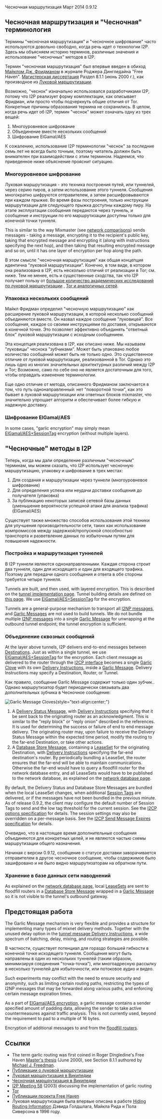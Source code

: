  Чесночная
маршрутизация Март 2014 0.9.12 

## Чесночная маршрутизация и \"Чесночная\" терминология

Термины \"чесночная маршрутизация\" и \"чесночное шифрование\" часто
используются довольно свободно, когда речь идет о технологии I2P. Здесь
мы объясняем историю терминов, различные значения и использование
\"чесночных\" методов в I2P.

Термин \"чесночная маршрутизация\" был впервые введен в обиход [Майклом
Дж. Фридманом](http://www.cs.princeton.edu/~mfreed/) в журнале Роджера
Дингледайна \"Free Haven\". [Магистерская
диссертация](http://www.freehaven.net/papers.html) Раздел 8.1.1 (июнь
2000 г.), как производное из [Луковой
маршрутизации](http://www.onion-router.net/).

Возможно, \"чеснок\" изначально использовался разработчиками I2P, потому
что I2P реализует форму комплектации, как описывает Фридман, или просто
чтобы подчеркнуть общие отличия от Tor. Конкретные причины образования
термина не сохранились. В целом, когда речь идет об I2P, термин
\"чеснок\" может означать одну из трех вещей:

1. Многоуровневое шифрование
2. Объединение вместе нескольких сообщений
3. Шифрование ElGamal/AES

К сожалению, использование I2P терминологии \"чеснок\" за последние семь
лет не всегда было точным, поэтому читатель должен быть внимателен при
взаимодействии с этим термином. Надеемся, что приведенное ниже
объяснение прояснит ситуацию.

### Многоуровневое шифрование

Луковая маршрутизация - это техника построения путей, или туннелей,
через серию пиров, а затем использование этого туннеля. Сообщения
многократно шифруются отправителем, а затем расшифровываются при каждом
прыжке. Во время фазы построения, только инструкции маршрутизации для
следующего прыжка доступны каждому пиру. На этапе эксплуатации сообщения
передаются через туннель, и сообщение и инструкции по его маршрутизации
доступны только для конечной точки туннеля.

This is similar to the way Mixmaster (see [network
comparisons]()) sends messages - taking a
message, encrypting it to the recipient\'s public key, taking that
encrypted message and encrypting it (along with instructions specifying
the next hop), and then taking that resulting encrypted message and so
on, until it has one layer of encryption per hop along the path.

В этом смысле \"чесночная маршрутизация\" как общая концепция идентична
\"луковой маршрутизации\". Конечно, в том виде, в котором она
реализована в I2P, есть несколько отличий от реализации в Tor; см. ниже.
Тем не менее, есть и существенные сходства, так что I2P получает пользу
от [большое количество академических исследований по луковой
маршрутизации](http://www.onion-router.net/Publications.html) , [Tor и
аналогичных сетей](http://freehaven.net/anonbib/topic.html).

### Упаковка нескольких сообщений

Майкл Фридман определил \"чесночную маршрутизацию\" как расширение
луковой маршрутизации, в которой несколько сообщений объединяются
вместе. Он назвал каждое сообщение \"луковицей\". Все сообщения, каждое
со своими инструкциями по доставке, открываются в конечной точке. Это
позволяет эффективно объединять \"ответный блок\" луковой маршрутизации
с исходным сообщением.

Эта концепция реализована в I2P, как описано ниже. Мы называем
\"луковицы\" чеснока \"зубчиками\". Может быть упаковано любое
количество сообщений может быть не только одно. Это существенное отличие
от луковой маршрутизации, реализованной в Tor. Однако это лишь одно из
многих значительных архитектурных различий между I2P и Tor; Возможно,
само по себе оно не является достаточным для того, чтобы оправдать
изменение терминологии.

Еще одно отличие от метода, описанного Фридманом заключается в том, что
путь однонаправленный: нет \"поворотной точки\", как это бывает в
луковой маршрутизации или ответных блоков mixmaster, что значительно
упрощает алгоритм и обеспечивает более гибкую и надежную доставку.

### Шифрование ElGamal/AES

In some cases, \"garlic encryption\" may simply mean
[ElGamal/AES+SessionTag]() encryption
(without multiple layers).

## \"Чесночные\" методы в I2P

Теперь, когда мы дали определение различным \"чесночным\" терминам, мы
можем сказать, что I2P использует чесночную маршрутизацию, упаковку и
шифрование в трех местах:

1. Для создания и маршрутизации через туннели (многоуровневое
 шифрование)
2. Для определения успеха или неудачи доставки сообщения до получателя
 (упаковка)
3. За публикацию некоторых записей сетевой базы данных (уменьшение
 вероятности успешной атаки для анализа трафика) (ElGamal/AES)

Существует также множество способов использования этой техники для
улучшения производительности сети, таких как использование компромиссов
между задержкой/пропускной способностью транспорта и разветвление данных
по избыточным путям для повышения надежности.

### Постройка и маршрутизация туннелей

В I2P туннели являются однонаправленными. Каждая сторона строит два
туннеля, один для исходящего и один для входящего трафика. Поэтому для
передачи одного сообщения и ответа в обе стороны требуется четыре
туннеля.

Tunnels are built, and then used, with layered encryption. This is
described on the [tunnel implementation
page](). Tunnel building details are defined
on [this page](). We use
[ElGamal/AES+SessionTag]() for the
encryption.

Tunnels are a general-purpose mechanism to transport all [I2NP
messages](), and [Garlic
Messages](#msg_Garlic) are not used to build
tunnels. We do not bundle multiple [I2NP
messages]() into a single [Garlic
Message](#msg_Garlic) for unwrapping at the
outbound tunnel endpoint; the tunnel encryption is sufficient.

### Объединение сквозных сообщений

At the layer above tunnels, I2P delivers end-to-end messages between
[Destinations](#struct_Destination).
Just as within a single tunnel, we use
[ElGamal/AES+SessionTag]() for the
encryption. Each client message as delivered to the router through the
[I2CP interface]() becomes a single [Garlic
Clove](#struct_GarlicClove) with its own
[Delivery
Instructions](#struct_GarlicCloveDeliveryInstructions),
inside a [Garlic Message](#msg_Garlic).
Delivery Instructions may specify a Destination, Router, or Tunnel.

Как правило, сообщение Garlic Message содержит только один зубчик..
Однако маршрутизатор будет периодически связывать два дополнительных
зубчика в Чесночное сообщение:

![Garlic Message
Cloves](/_static/images/garliccloves.png "Garlic Message Cloves"){style="text-align:center;"}

1. A [Delivery Status
 Message](#msg_DeliveryStatus), with
 [Delivery
 Instructions](#struct_GarlicCloveDeliveryInstructions)
 specifying that it be sent back to the originating router as an
 acknowledgment. This is similar to the \"reply block\" or \"reply
 onion\" described in the references. It is used for determining the
 success or failure of end to end message delivery. The originating
 router may, upon failure to receive the Delivery Status Message
 within the expected time period, modify the routing to the far-end
 Destination, or take other actions.
2. A [Database Store
 Message](#msg_DatabaseStore), containing a
 [LeaseSet](#struct_LeaseSet) for
 the originating Destination, with [Delivery
 Instructions](#struct_GarlicCloveDeliveryInstructions)
 specifying the far-end destination\'s router. By periodically
 bundling a LeaseSet, the router ensures that the far-end will be
 able to maintain communications. Otherwise the far-end would have to
 query a floodfill router for the network database entry, and all
 LeaseSets would have to be published to the network database, as
 explained on the [network database page]().

By default, the Delivery Status and Database Store Messages are bundled
when the local LeaseSet changes, when additional [Session
Tags](#type_SessionTag) are delivered,
or if the messages have not been bundled in the previous minute. As of
release 0.9.2, the client may configure the default number of Session
Tags to send and the low tag threshold for the current session. See the
[I2CP options specification](#options) for
details. The session settings may also be overridden on a per-message
basis. See the [I2CP Send Message Expires
specification](#msg_SendMessageExpires) for
details.

Очевидно, что в настоящее время дополнительные сообщения объединяются
для конкретных целей, и не являются частью схемы маршрутизации общего
назначения.

Начиная с версии 0.9.12, сообщение о статусе доставки заворачивается
отправителем в другое чесночное сообщение, чтобы содержимое было
зашифровано и не было видно маршрутизаторам на обратном пути.

### Хранение в базе данных сети наводнений

As explained on the [network database
page](#delivery), local
[LeaseSets](#struct_LeaseSet) are sent
to floodfill routers in a [Database Store
Message](#msg_DatabaseStore) wrapped in a
[Garlic Message](#msg_Garlic) so it is not
visible to the tunnel\'s outbound gateway.

## Предстоящая работа

The Garlic Message mechanism is very flexible and provides a structure
for implementing many types of mixnet delivery methods. Together with
the unused delay option in the [tunnel message Delivery
Instructions](#struct_TunnelMessageDeliveryInstructions),
a wide spectrum of batching, delay, mixing, and routing strategies are
possible.

В частности, существует потенциал для гораздо большей гибкости в
конечной точке исходящего туннеля. Сообщения могут быть направлены в
один из нескольких туннелей (таким образом, минимизируя соединения
\"точка-точка\"), или многоадресную рассылку в несколько туннелей для
избыточности, или потоковое аудио и видео.

Such experiments may conflict with the need to ensure security and
anonymity, such as limiting certain routing paths, restricting the types
of I2NP messages that may be forwarded along various paths, and
enforcing certain message expiration times.

As a part of [ElGamal/AES encryption](), a
garlic message contains a sender specified amount of padding data,
allowing the sender to take active countermeasures against traffic
analysis. This is not currently used, beyond the requirement to pad to a
multiple of 16 bytes.

Encryption of additional messages to and from the [floodfill
routers](#delivery).

## Ссылки

- The term garlic routing was first coined in Roger Dingledine\'s Free
 Haven [Master\'s thesis](http://www.freehaven.net/papers.html) (June
 2000), see Section 8.1.1 authored by [Michael J.
 Freedman](http://www.cs.princeton.edu/~mfreed/).
- [Публикации о луковой
 маршрутизации](http://www.onion-router.net/Publications.html)
- [Луковая маршрутизация в
 Википедии](http://en.wikipedia.org/wiki/Onion_routing)
- [Чесночная маршрутизация в
 Википедии](http://en.wikipedia.org/wiki/Garlic_routing)
- [I2P Meeting 58]() (2003) discussing the
 implementation of garlic routing
- [Tor](https://www.torproject.org/)
- [Публикации проекта Free
 Haven](http://freehaven.net/anonbib/topic.html)
- Луковая маршрутизация была впервые описана в работе [Hiding Routing
 Information](http://www.onion-router.net/Publications/IH-1996.pdf)
 Дэвида Голдшлага, Майкла Рида и Пола Сиверсона в 1996 году.


